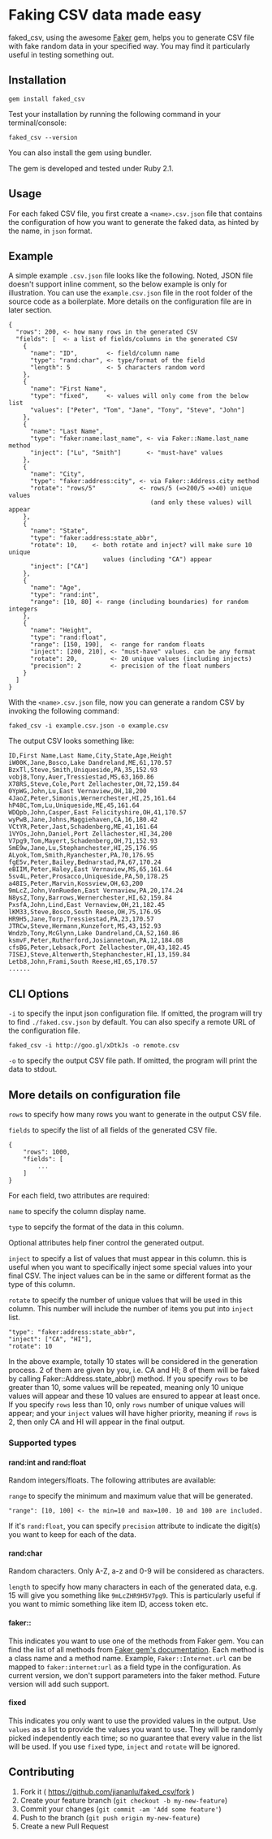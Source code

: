 # Faking CSV data made easy

faked_csv, using the awesome [Faker](https://github.com/stympy/faker) gem, helps you to generate CSV file with fake random data in your specified way. You may find it particularly useful in testing something out.

## Installation

```
gem install faked_csv
```

Test your installation by running the following command in your terminal/console:

```
faked_csv --version
```

You can also install the gem using bundler.

The gem is developed and tested under Ruby 2.1.

## Usage

For each faked CSV file, you first create a `<name>.csv.json` file that contains the configuration of how you want to generate the faked data, as hinted by the name, in `json` format.

## Example

A simple example `.csv.json` file looks like the following. Noted, JSON file doesn't support inline comment, so the below example is only for illustration. You can use the `example.csv.json` file in the root folder of the source code as a boilerplate. More details on the configuration file are in later section.

```
{
  "rows": 200, <- how many rows in the generated CSV
  "fields": [  <- a list of fields/columns in the generated CSV
    {
      "name": "ID",        <- field/column name
      "type": "rand:char", <- type/format of the field
      "length": 5          <- 5 characters random word
    },
    {
      "name": "First Name",
      "type": "fixed",     <- values will only come from the below list
      "values": ["Peter", "Tom", "Jane", "Tony", "Steve", "John"]
    },
    {
      "name": "Last Name",
      "type": "faker:name:last_name", <- via Faker::Name.last_name method
      "inject": ["Lu", "Smith"]       <- "must-have" values
    },
    {
      "name": "City",
      "type": "faker:address:city", <- via Faker::Address.city method
      "rotate": "rows/5"            <- rows/5 (=>200/5 =>40) unique values
                                       (and only these values) will appear
    },
    {
      "name": "State",
      "type": "faker:address:state_abbr",
      "rotate": 10,    <- both rotate and inject? will make sure 10 unique 
                          values (including "CA") appear
      "inject": ["CA"]
    },
    {
      "name": "Age",
      "type": "rand:int",
      "range": [10, 80] <- range (including boundaries) for random integers
    },
    {
      "name": "Height",
      "type": "rand:float",
      "range": [150, 190],  <- range for random floats
      "inject": [200, 210], <- "must-have" values. can be any format
      "rotate": 20,         <- 20 unique values (including injects)
      "precision": 2        <- precision of the float numbers
    }
  ]
}
```

With the `<name>.csv.json` file, now you can generate a random CSV by invoking the following command:

```
faked_csv -i example.csv.json -o example.csv
```

The output CSV looks something like:

```
ID,First Name,Last Name,City,State,Age,Height
iW00K,Jane,Bosco,Lake Dandreland,ME,61,170.57
BzxTl,Steve,Smith,Uniqueside,PA,35,152.93
vobj8,Tony,Auer,Tressiestad,MS,63,160.86
X78RS,Steve,Cole,Port Zellachester,OH,72,159.84
0YpWG,John,Lu,East Vernaview,OH,18,200
4JaoZ,Peter,Simonis,Wernerchester,HI,25,161.64
hP48C,Tom,Lu,Uniqueside,ME,45,161.64
WDQpb,John,Casper,East Felicityshire,OH,41,170.57
wyPwB,Jane,Johns,Maggiehaven,CA,16,180.42
VCtYR,Peter,Jast,Schadenberg,ME,41,161.64
1VYOs,John,Daniel,Port Zellachester,HI,34,200
V7pg9,Tom,Mayert,Schadenberg,OH,71,152.93
SmE9w,Jane,Lu,Stephanchester,HI,25,176.95
ALyok,Tom,Smith,Ryanchester,PA,70,176.95
fgE5v,Peter,Bailey,Bednarstad,PA,67,170.24
eBIIM,Peter,Haley,East Vernaview,MS,65,161.64
5sv4L,Peter,Prosacco,Uniqueside,PA,50,178.25
a48IS,Peter,Marvin,Kossview,OH,63,200
9mLcZ,John,VonRueden,East Vernaview,PA,20,174.24
N8ysZ,Tony,Barrows,Wernerchester,HI,62,159.84
PxsfA,John,Lind,East Vernaview,OH,21,182.45
lKM33,Steve,Bosco,South Reese,OH,75,176.95
HR9H5,Jane,Torp,Tressiestad,PA,23,170.57
JTRCw,Steve,Hermann,Kunzefort,MS,43,152.93
Wndzb,Tony,McGlynn,Lake Dandreland,CA,52,160.86
ksmvF,Peter,Rutherford,Josiannetown,PA,12,184.08
cfsBG,Peter,Lebsack,Port Zellachester,OH,43,182.45
7ISEJ,Steve,Altenwerth,Stephanchester,HI,13,159.84
Letb8,John,Frami,South Reese,HI,65,170.57
......
```

## CLI Options

`-i` to specify the input json configuration file. If omitted, the program will try to find `./faked.csv.json` by default. You can also specify a remote URL of the configuration file.

```
faked_csv -i http://goo.gl/xDtkJs -o remote.csv
```

`-o` to specify the output CSV file path. If omitted, the program will print the data to stdout.

## More details on configuration file

`rows` to specify how many rows you want to generate in the output CSV file.

`fields` to specify the list of all fields of the generated CSV file.

```
{
    "rows": 1000,
    "fields": [
        ...
    ]
}
```

For each field, two attributes are required:

`name` to specify the column display name.

`type` to sepcify the format of the data in this column.

Optional attributes help finer control the generated output.

`inject` to specify a list of values that must appear in this column. this is useful when you want to specifically inject some special values into your final CSV. The inject values can be in the same or different format as the type of this column.

`rotate` to specify the number of unique values that will be used in this column. This number will include the number of items you put into `inject` list.

```
"type": "faker:address:state_abbr",
"inject": ["CA", "HI"],
"rotate": 10
```

In the above example, totally 10 states will be considered in the generation process. 2 of them are given by you, i.e. CA and HI; 8 of them will be faked by calling Faker::Address.state_abbr() method. If you specify `rows` to be greater than 10, some values will be repeated, meaning only 10 unique values will appear and these 10 values are ensured to appear at least once. If you specify `rows` less than 10, only `rows` number of unique values will appear; and your `inject` values will have higher priority, meaning if `rows` is 2, then only CA and HI will appear in the final output.

### Supported types

#### rand:int and rand:float

Random integers/floats. The following attributes are available:

`range` to specify the minimum and maximum value that will be generated.

```
"range": [10, 100] <- the min=10 and max=100. 10 and 100 are included.
```

If it's `rand:float`, you can specify `precision` attribute to indicate the digit(s) you want to keep for each of the data.

#### rand:char

Random characters. Only A-Z, a-z and 0-9 will be considered as characters.

`length` to specify how many characters in each of the generated data, e.g. 15 will give you something like `9mLcZHR9H5V7pg9`. This is particularly useful if you want to mimic something like item ID, access token etc.

#### faker:<class>:<method>

This indicates you want to use one of the methods from Faker gem. You can find the list of all methods from [Faker gem's documentation](http://rubydoc.info/github/stympy/faker). Each method is a class name and a method name. Example, `Faker::Internet.url` can be mapped to `faker:internet:url` as a field type in the configuration. As current version, we don't support parameters into the faker method. Future version will add such support.

#### fixed

This indicates you only want to use the provided values in the output. Use `values` as a list to provide the values you want to use. They will be randomly picked independently each time; so no guarantee that every value in the list will be used. If you use `fixed` type, `inject` and `rotate` will be ignored.

## Contributing

1. Fork it ( https://github.com/jiananlu/faked_csv/fork )
2. Create your feature branch (`git checkout -b my-new-feature`)
3. Commit your changes (`git commit -am 'Add some feature'`)
4. Push to the branch (`git push origin my-new-feature`)
5. Create a new Pull Request
